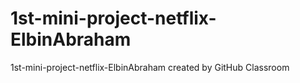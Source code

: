 # 1st-mini-project-netflix-ElbinAbraham
1st-mini-project-netflix-ElbinAbraham created by GitHub Classroom
